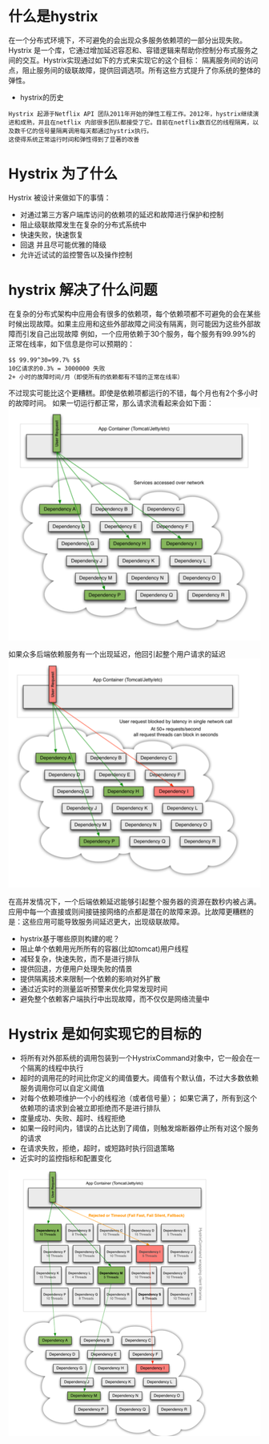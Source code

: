 什么是hystrix
==
在一个分布式环境下，不可避免的会出现众多服务依赖项的一部分出现失败。Hystrix 是一个库，它通过增加延迟容忍和、容错逻辑来帮助你控制分布式服务之间的交互。Hystrix实现通过如下的方式来实现它的这个目标：
隔离服务间的访问点，阻止服务间的级联故障，提供回调选项。所有这些方式提升了你系统的整体的弹性。
- hystrix的历史
```
Hystrix 起源于Netflix API 团队2011年开始的弹性工程工作。2012年，hystrix继续演进和成熟，并且在netflix 内部很多团队都接受了它。目前在netflix数百亿的线程隔离，以及数千亿的信号量隔离调用每天都通过hystrix执行。
这使得系统正常运行时间和弹性得到了显著的改善
```
Hystrix 为了什么
==
Hystrix 被设计来做如下的事情：
- 对通过第三方客户端库访问的依赖项的延迟和故障进行保护和控制
- 阻止级联故障发生在复杂的分布式系统中
- 快速失败，快速恢复
- 回退 并且尽可能优雅的降级
- 允许近试试的监控警告以及操作控制

hystrix 解决了什么问题
==
在复杂的分布式架构中应用会有很多的依赖项，每个依赖项都不可避免的会在某些时候出现故障。如果主应用和这些外部故障之间没有隔离，则可能因为这些外部故障而引发自己出现故障
例如，一个应用依赖于30个服务，每个服务有99.99%的正常在线率，如下信息是你可以预期的：
```
$$ 99.99^30=99.7% $$
10亿请求的0.3% = 3000000 失败
2+ 小时的故障时间/月（即使所有的依赖都有不错的正常在线率）
```
不过现实可能比这个更糟糕。即使是依赖项都运行的不错，每个月也有2个多小时的故障时间。
如果一切运行都正常，那么请求流看起来会如下面：
![正常的请求](./pic/request-healthy.png)

如果众多后端依赖服务有一个出现延迟，他回引起整个用户请求的延迟
![latency](./pic/request-blocked.png)

在高并发情况下，一个后端依赖延迟能够引起整个服务器的资源在数秒内被占满。
应用中每一个直接或则间接链接网络的点都是潜在的故障来源。比故障更糟糕的是：这些应用可能导致服务间延迟更大，出现级联故障。

- hystrix基于哪些原则构建的呢？
 - 阻止单个依赖用光所所有的容器(比如tomcat)用户线程
 - 减轻复杂，快速失败，而不是进行排队
 - 提供回退，方便用户处理失败的情景
 - 提供隔离技术来限制一个依赖的影响对外扩散
 - 通过近实时的测量监听预警来优化异常发现时间
 - 避免整个依赖客户端执行中出现故障，而不仅仅是网络流量中

Hystrix 是如何实现它的目标的
 ===
 - 将所有对外部系统的调用包装到一个HystrixCommand对象中，它一般会在一个隔离的线程中执行
 - 超时的调用花的时间比你定义的阈值要大。阈值有个默认值，不过大多数依赖服务调用你可以自定义阈值
 - 对每个依赖项维护一个小的线程池（或者信号量）； 如果它满了，所有到这个依赖项的请求到会被立即拒绝而不是进行排队
 - 度量成功、失败、超时、线程拒绝
 - 如果一段时间内，错误的占比达到了阈值，则触发熔断器停止所有对这个服务的请求
 - 在请求失败，拒绝，超时，或短路时执行回退策略
 - 近实时的监控指标和配置变化

 ![hystrix隔离情况下的调用](./pic/request-isolated.png)
